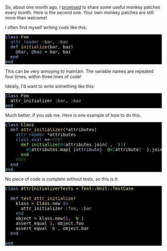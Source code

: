 So, about one month ago, I <a href="http://iain.nl/2010/03/monkey-patch-of-the-month-group_by/">promised</a> to share some useful monkey patches every month. Here is the second one. Your own monkey patches are still more than welcome!

I often find myself writing code like this:

<pre style="background: #000000; color: #f6f3e8; font-family: Monaco, monospace" class="ir_black"><font color="#96cbfe">class</font>&nbsp;<font color="#ffffb6">Foo</font>
&nbsp;&nbsp;<font color="#6699cc">attr_reader</font>&nbsp;<font color="#99cc99">:bar</font>, <font color="#99cc99">:baz</font>
&nbsp;&nbsp;<font color="#96cbfe">def</font>&nbsp;<font color="#ffd2a7">initialize</font>(bar, baz)
&nbsp;&nbsp;&nbsp;&nbsp;<font color="#c6c5fe">@bar</font>, <font color="#c6c5fe">@baz</font>&nbsp;= bar, baz
&nbsp;&nbsp;<font color="#96cbfe">end</font>
<font color="#96cbfe">end</font></pre>

This can be very annoying to maintain. The variable names are repeated four times, within three lines of code!

Ideally, I'd want to write something like this:

<pre style="background: #000000; color: #f6f3e8; font-family: Monaco, monospace" class="ir_black"><font color="#96cbfe">class</font>&nbsp;<font color="#ffffb6">Foo</font>
&nbsp;&nbsp;attr_initializer <font color="#99cc99">:bar</font>, <font color="#99cc99">:baz</font>
<font color="#96cbfe">end</font></pre>

Much better, if you ask me. Here is one example of how to do this.

<pre style="background: #000000; color: #f6f3e8; font-family: Monaco, monospace" class="ir_black"><font color="#96cbfe">class</font>&nbsp;<font color="#ffffb6">Class</font>
&nbsp;&nbsp;<font color="#96cbfe">def</font>&nbsp;<font color="#ffd2a7">attr_initializer</font>(*attributes)
&nbsp;&nbsp;&nbsp;&nbsp;<font color="#6699cc">attr_reader</font>&nbsp;*attributes
&nbsp;&nbsp;&nbsp;&nbsp;<font color="#6699cc">class_eval</font>&nbsp;&lt;&lt;-<font color="#336633">RUBY</font>
<font color="#a8ff60">&nbsp;&nbsp;&nbsp;&nbsp;&nbsp;&nbsp;def initialize(</font><font color="#00a0a0">#{</font>attributes.join(<font color="#336633">'</font><font color="#a8ff60">, </font><font color="#336633">'</font>)<font color="#00a0a0">}</font><font color="#a8ff60">)</font>
<font color="#a8ff60">&nbsp;&nbsp;&nbsp;&nbsp;&nbsp;&nbsp;&nbsp;&nbsp;</font><font color="#00a0a0">#{</font>attributes.map{ |<font color="#c6c5fe">attribute</font>|&nbsp;<font color="#336633">&quot;</font><font color="#a8ff60">@</font><font color="#00a0a0">#{</font>attribute<font color="#00a0a0">}</font><font color="#336633">&quot;</font>&nbsp;}.join(<font color="#336633">'</font><font color="#a8ff60">, </font><font color="#336633">'</font>)<font color="#00a0a0">}</font><font color="#a8ff60">&nbsp;= </font><font color="#00a0a0">#{</font>attributes.join(<font color="#336633">'</font><font color="#a8ff60">, </font><font color="#336633">'</font>)<font color="#00a0a0">}</font>
<font color="#a8ff60">&nbsp;&nbsp;&nbsp;&nbsp;&nbsp;&nbsp;end</font>
<font color="#a8ff60">&nbsp;&nbsp;&nbsp;&nbsp;</font><font color="#336633">RUBY</font>
&nbsp;&nbsp;<font color="#96cbfe">end</font>
<font color="#96cbfe">end</font></pre>

No piece of code is complete without tests, so this is it:

<pre style="background: #000000; color: #f6f3e8; font-family: Monaco, monospace" class="ir_black"><font color="#96cbfe">class</font>&nbsp;<font color="#ffffb6">AttrInitializerTests</font>&nbsp;&lt; <font color="#ffffb6">Test</font>::<font color="#ffffb6">Unit</font>::<font color="#ffffb6">TestCase</font>

&nbsp;&nbsp;<font color="#96cbfe">def</font>&nbsp;<font color="#ffd2a7">test_attr_initializer</font>
&nbsp;&nbsp;&nbsp;&nbsp;klass = <font color="#ffffb6">Class</font>.new <font color="#6699cc">do</font>
&nbsp;&nbsp;&nbsp;&nbsp;&nbsp;&nbsp;attr_initializer <font color="#99cc99">:foo</font>, <font color="#99cc99">:bar</font>
&nbsp;&nbsp;&nbsp;&nbsp;<font color="#6699cc">end</font>
&nbsp;&nbsp;&nbsp;&nbsp;object = klass.new(<font color="#ff73fd">1</font>, <font color="#336633">'</font><font color="#a8ff60">b</font><font color="#336633">'</font>)
&nbsp;&nbsp;&nbsp;&nbsp;assert_equal <font color="#ff73fd">1</font>, object.foo
&nbsp;&nbsp;&nbsp;&nbsp;assert_equal <font color="#336633">'</font><font color="#a8ff60">b</font><font color="#336633">'</font>, object.bar
&nbsp;&nbsp;<font color="#96cbfe">end</font>
&nbsp;
<font color="#96cbfe">end</font></pre>
